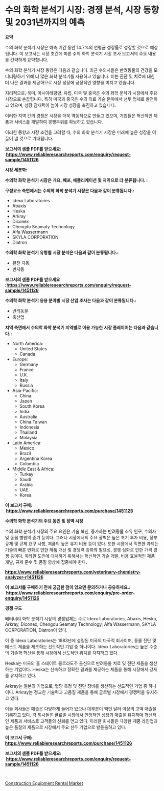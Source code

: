 <p><h1>수의 화학 분석기 시장: 경쟁 분석, 시장 동향 및 2031년까지의 예측</h1></p><p><strong>요약</strong></p>
<p><p>수의 화학 분석기 시장은 예측 기간 동안 14.7%의 연평균 성장률로 성장할 것으로 예상됩니다. 이 보고서는 시장 조건에 따른 수의 화학 분석기 시장 조사 보고서의 주요 내용을 간략하게 요약합니다.</p><p>수의 화학 분석기 시장 동향은 다음과 같습니다. 최근 수의사들은 반려동물의 건강을 모니터링하기 위해 더 많은 화학 분석기를 사용하고 있습니다. 이는 진단 및 치료에 대한 더 나은 결과를 제공하므로 시장 성장에 긍정적인 영향을 미치고 있습니다.</p><p>지리적으로, 북미, 아시아태평양, 유럽, 미국 및 중국은 수의 화학 분석기 시장에서 주요 시장으로 손꼽힙니다. 특히 미국과 중국은 수의 의료 기술 분야에서 선두 업체로 발전하고 있으며, 성장 잠재력이 높아 시장 성장을 촉진하고 있습니다.</p><p>이러한 지역 간의 경쟁은 시장을 더욱 역동적으로 만들고 있으며, 기업들은 혁신적인 제품과 서비스를 개발하여 경쟁우위를 확보하고 있습니다.</p><p>이러한 동향과 시장 조건을 고려할 때, 수의 화학 분석기 시장은 미래에 높은 성장을 이끌어 낼 것으로 기대됩니다.</p></p>
<p><strong>보고서의 샘플 PDF를 받으세요: &nbsp;<a href="https://www.reliableresearchreports.com/enquiry/request-sample/1451126">https://www.reliableresearchreports.com/enquiry/request-sample/1451126</a></strong></p>
<p><strong>시장 세분화:</strong></p>
<p><strong> 수의학 화학 분석기 시장은 개요, 배포, 애플리케이션 및 지역으로 더 분류됩니다. :</strong></p>
<p><strong>구성요소 측면에서는 수의학 화학 분석기 시장은 다음과 같이 분류됩니다.:</strong></p>
<p><ul><li>Idexx Laboratories</li><li>Abaxis</li><li>Heska</li><li>Arkray</li><li>Diconex</li><li>Chengdu Seamaty Technology</li><li>Alfa Wassermann</li><li>SKYLA CORPORATION</li><li>Diatron</li></ul></p>
<p><strong> 수의학 화학 분석기 유형별 시장 분석은 다음과 같이 분류됩니다.:</strong></p>
<p><ul><li>완전 자동</li><li>반자동</li></ul></p>
<p><strong>보고서의 샘플 PDF를 받으세요 :<a href="https://www.reliableresearchreports.com/enquiry/request-sample/1451126">https://www.reliableresearchreports.com/enquiry/request-sample/1451126</a></strong></p>
<p><strong> 수의학 화학 분석기 응용 분야별 시장 산업 조사는 다음과 같이 분류됩니다.:</strong></p>
<p><ul><li>반려동물</li><li>축산업</li></ul></p>
<p><strong>지역 측면에서 수의학 화학 분석기 지역별로 이용 가능한 시장 플레이어는 다음과 같습니다.:</strong></p>
<p><ul>
    <li>
        North America:
        <ul>
            <li>United States</li>
            <li>Canada</li>
        </ul>
    </li>
    <li>
        Europe:
        <ul>
            <li>Germany</li>
            <li>France</li>
            <li>U.K.</li>
            <li>Italy</li>
            <li>Russia</li>
        </ul>
    </li>
    <li>
        Asia-Pacific:
        <ul>
            <li>China</li>
            <li>Japan</li>
            <li>South Korea</li>
            <li>India</li>
            <li>Australia</li>
            <li>China Taiwan</li>
            <li>Indonesia</li>
            <li>Thailand</li>
            <li>Malaysia</li>
        </ul>
    </li>
    <li>
        Latin America:
        <ul>
            <li>Mexico</li>
            <li>Brazil</li>
            <li>Argentina Korea</li>
            <li>Colombia</li>
        </ul>
    </li>
    <li>
        Middle East & Africa:
        <ul>
            <li>Turkey</li>
            <li>Saudi</li>
            <li>Arabia</li>
            <li>UAE</li>
            <li>Korea</li>
        </ul>
    </li>
    </ul></p>
<p><strong>이 보고서 구매: &nbsp;<a href="https://www.reliableresearchreports.com/purchase/1451126">https://www.reliableresearchreports.com/purchase/1451126</a></strong></p>
<p><strong>수의학 화학 분석기의 주요 동인 및 장벽 시장</strong></p>
<p><p>수의 화학 분석기 시장의 주요 요인은 기술 혁신, 증가하는 반려동물 소유 인구, 수의사 및 동물 병원의 증가 등이다. 그러나 시장에서의 주요 장벽은 높은 초기 투자 비용, 정부 규제 및 규제 요구 사항, 제품의 높은 유지 비용 등이 있다. 또한 시장에서 직면한 과제는 기술의 빠른 변화로 인한 제품 개선 및 경쟁력 강화의 필요성, 경쟁 심화로 인한 가격 경쟁 등이다. 이러한 도전에 대처하기 위해서는 혁신적인 기술 개발, 비용 효율적인 제품 개발, 규제 준수 및 품질 향상에 집중해야 한다.</p></p>
<p><strong><a href="https://www.reliableresearchreports.com/veterinary-chemistry-analyzer-r1451126">https://www.reliableresearchreports.com/veterinary-chemistry-analyzer-r1451126</a></strong></p>
<p><strong>이 보고서를 구매하기 전에 궁금한 점이 있으면 문의하거나 공유하세요.: &nbsp;<a href="https://www.reliableresearchreports.com/enquiry/pre-order-enquiry/1451126">https://www.reliableresearchreports.com/enquiry/pre-order-enquiry/1451126</a></strong></p>
<p><strong>경쟁 구도</strong></p>
<p><p>베터너리 화학 분석기 시장의 경쟁업체는 주로 Idexx Laboratories, Abaxis, Heska, Arkray, Diconex, Chengdu Seamaty Technology, Alfa Wassermann, SKYLA CORPORATION, Diatron이 있다. </p><p>이 중 Idexx Laboratories는 1983년에 설립된 미국의 다국적 회사이며, 동물 진단 및 테스트 제품을 제조하는 선도적인 기업 중 하나이다. Idexx Laboratories는 높은 수준의 기술과 혁신을 통해 시장에서 선도적인 위치를 차지하고 있다. </p><p>Heska는 미국의 홈 스테이트 콜로라도주 출신으로 반려동물 치료 및 진단 제품을 생산하는 기업이다. Heska는 신속하고 정확한 결과를 제공하는 제품을 통해 시장에서 강세를 유지하고 있다.</p><p>Arkray는 일본의 기업으로, 혈당 측정 및 진단 장비를 생산하는 선도적인 기업 중 하나이다. Arkray는 정교한 기술력과 고품질 제품을 통해 글로벌 시장에서 경쟁력을 유지하고 있다.</p><p>이들 회사들은 매출은 다양하게 들어가 있으나 대부분이 백만 달러 이상의 고액 매출을 기록하고 있다. 각 회사들은 글로벌 시장에서 안정적인 성장과 매출을 유지하며 혁신적인 제품과 서비스로 고객들의 신뢰를 얻고 있다. 이러한 회사들은 다양한 제품 라인업과 높은 품질의 제품으로 시장에서 주요 선두 기업으로 발돋움하고 있다.</p></p>
<p><strong>이 보고서 구매: &nbsp; <a href="https://www.reliableresearchreports.com/purchase/1451126">https://www.reliableresearchreports.com/purchase/1451126</a></strong></p>
<p><strong>보고서의 샘플 PDF를 받으세요: &nbsp;<a href="https://www.reliableresearchreports.com/enquiry/request-sample/1451126">https://www.reliableresearchreports.com/enquiry/request-sample/1451126</a></strong><strong></strong></p>
<p>&nbsp;</p>
<p><p><a href="https://github.com/GroverBarry/Market-Research-Report-List-4/blob/main/construction-equipment-rental-market.md">Construction Equipment Rental Market</a></p></p>